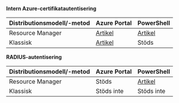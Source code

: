 **Intern Azure-certifikatautentisering**

**Distributionsmodell/-metod** | **Azure Portal** | **PowerShell** |
|---|---|---|
| Resource Manager | [Artikel](../articles/vpn-gateway/vpn-gateway-howto-point-to-site-resource-manager-portal.md) | [Artikel](../articles/vpn-gateway/vpn-gateway-howto-point-to-site-rm-ps.md)|
| Klassisk | [Artikel](../articles/vpn-gateway/vpn-gateway-howto-point-to-site-classic-azure-portal.md) | Stöds |

**RADIUS-autentisering**

**Distributionsmodell/-metod** | **Azure Portal** | **PowerShell** |
|---|---|---|
| Resource Manager | Stöds | [Artikel](../articles/vpn-gateway/point-to-site-how-to-radius-ps.md)|
| Klassisk | Stöds inte | Stöds inte |